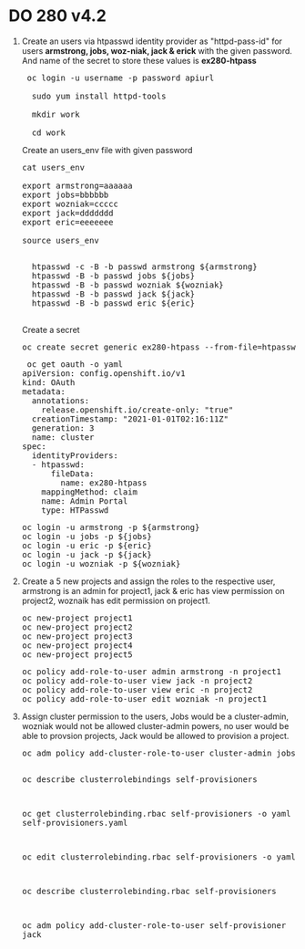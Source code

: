 # DO 280 v4.2

<ol>
  <li>Create an users via htpasswd identity provider as "httpd-pass-id" for users <b>armstrong, jobs, woz-niak, jack & erick</b> with the given password. And name of the secret to store these values is <b>ex280-htpass</b></li>
  <pre> oc login -u username -p password apiurl </br>
  sudo yum install httpd-tools </br>
  mkdir work</br>
  cd work</br></pre>
  <p> Create an users_env file with given password</p>
  <pre>cat users_env</br>
export armstrong=aaaaaa
export jobs=bbbbbb
export wozniak=ccccc
export jack=ddddddd
export eric=eeeeeee</br>
source users_env
  </pre>
  <pre>
  htpasswd -c -B -b passwd armstrong ${armstrong}
  htpasswd -B -b passwd jobs ${jobs}
  htpasswd -B -b passwd wozniak ${wozniak}
  htpasswd -B -b passwd jack ${jack}
  htpasswd -B -b passwd eric ${eric}
  </pre>
  <p>Create a secret</p>
  <pre>oc create secret generic ex280-htpass --from-file=htpasswd=/xxxx/yyyy/passwd -n openshift-config</pre>
  <pre> oc get oauth -o yaml
apiVersion: config.openshift.io/v1
kind: OAuth
metadata:
  annotations:
    release.openshift.io/create-only: "true"
  creationTimestamp: "2021-01-01T02:16:11Z"
  generation: 3
  name: cluster
spec:
  identityProviders:
  - htpasswd:
      fileData:
        name: ex280-htpass
    mappingMethod: claim
    name: Admin Portal
    type: HTPasswd
</pre>
<pre>oc login -u armstrong -p ${armstrong}
oc login -u jobs -p ${jobs}
oc login -u eric -p ${eric}
oc login -u jack -p ${jack}
oc login -u wozniak -p ${wozniak}</pre>
  <li>Create a 5 new projects and assign the roles to the respective user, armstrong is an admin for project1, jack & eric has view permission on project2, woznaik has edit permission on project1.</li>
  <pre>oc new-project project1
oc new-project project2
oc new-project project3
oc new-project project4
oc new-project project5</pre>
<pre>oc policy add-role-to-user admin armstrong -n project1
oc policy add-role-to-user view jack -n project2
oc policy add-role-to-user view eric -n project2
oc policy add-role-to-user edit wozniak -n project1</pre>
  <li>Assign cluster permission to the users, Jobs would be a cluster-admin, wozniak would not be allowed cluster-admin powers, no user would be able to provsion projects, Jack would be allowed to provision a project.</li>
  <pre>oc adm policy add-cluster-role-to-user cluster-admin jobs

oc describe clusterrolebindings self-provisioners

oc get clusterrolebinding.rbac self-provisioners -o yaml > self-provisioners.yaml

oc edit clusterrolebinding.rbac self-provisioners -o yaml

oc describe clusterrolebinding.rbac self-provisioners

oc adm policy add-cluster-role-to-user self-provisioner jack</pre>
</ol> 
